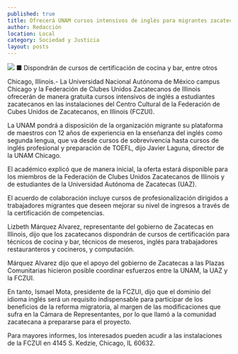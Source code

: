 ```yaml
---
published: true
title: Ofrecerá UNAM cursos intensivos de inglés para migrantes zacatecanos que viven en Chicago
author: Redacción
location: Local
category: Sociedad y Justicia
layout: posts
---
```


![](http://i.imgur.com/Il18aMlm.jpg)
■ Dispondrán de cursos de certificación de cocina y bar, entre otros

Chicago, Illinois.- La Universidad Nacional Autónoma de México campus Chicago y la Federación de Clubes Unidos Zacatecanos de Illinois ofrecerán de manera gratuita cursos intensivos de inglés a estudiantes zacatecanos en las instalaciones del Centro Cultural  de la Federación de Cubes Unidos de Zacatecanos, en Illinois (FCZUI).

La UNAM pondrá a disposición de la organización migrante su plataforma de maestros con 12 años de experiencia en la enseñanza del inglés como segunda lengua, que va desde cursos de sobrevivencia hasta cursos de inglés profesional y preparación de TOEFL, dijo Javier Laguna, director de la UNAM Chicago.

El académico explicó que de manera inicial, la oferta estará disponible para los miembros de la Federación de Clubes Unidos Zacatecanos de Illinois y de estudiantes de la Universidad Autónoma de Zacatecas (UAZ).

El acuerdo de colaboración incluye cursos de profesionalización dirigidos a trabajadores migrantes que deseen mejorar su nivel de ingresos a través de la certificación de competencias.

Lizbeth Márquez Alvarez, representante del gobierno de Zacatecas en Illinois, dijo que los zacatecanos dispondrán de cursos de certificación para técnicos de cocina y bar, técnicos de meseros, inglés para trabajadores restauranteros y cocineros, y computación.

Márquez Alvarez dijo que el apoyo del gobierno de Zacatecas a las Plazas Comunitarias hicieron posible coordinar esfuerzos entre la UNAM, la UAZ y la FCZUI.

En tanto, Ismael Mota, presidente de la FCZUI, dijo que el dominio del idioma inglés será un requisito indispensable para participar de los beneficios de la reforma migratoria, al margen de las modificaciones que sufra en la Cámara de Representantes, por lo que llamó a la comunidad zacatecana a prepararse para el proyecto.

Para mayores informes, los interesados pueden acudir a las instalaciones de la FCZUI en 4145 S. Kedzie, Chicago, IL 60632.
